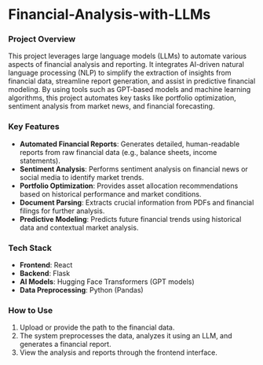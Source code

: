 # Financial-Analysis-with-LLMs

### **Project Overview**
This project leverages large language models (LLMs) to automate various aspects of financial analysis and reporting. It integrates AI-driven natural language processing (NLP) to simplify the extraction of insights from financial data, streamline report generation, and assist in predictive financial modeling. By using tools such as GPT-based models and machine learning algorithms, this project automates key tasks like portfolio optimization, sentiment analysis from market news, and financial forecasting.

### **Key Features**
- **Automated Financial Reports**: Generates detailed, human-readable reports from raw financial data (e.g., balance sheets, income statements).
- **Sentiment Analysis**: Performs sentiment analysis on financial news or social media to identify market trends.
- **Portfolio Optimization**: Provides asset allocation recommendations based on historical performance and market conditions.
- **Document Parsing**: Extracts crucial information from PDFs and financial filings for further analysis.
- **Predictive Modeling**: Predicts future financial trends using historical data and contextual market analysis.

### **Tech Stack**
- **Frontend**: React
- **Backend**: Flask
- **AI Models**: Hugging Face Transformers (GPT models)
- **Data Preprocessing**: Python (Pandas)

### **How to Use**
1. Upload or provide the path to the financial data.
2. The system preprocesses the data, analyzes it using an LLM, and generates a financial report.
3. View the analysis and reports through the frontend interface.

